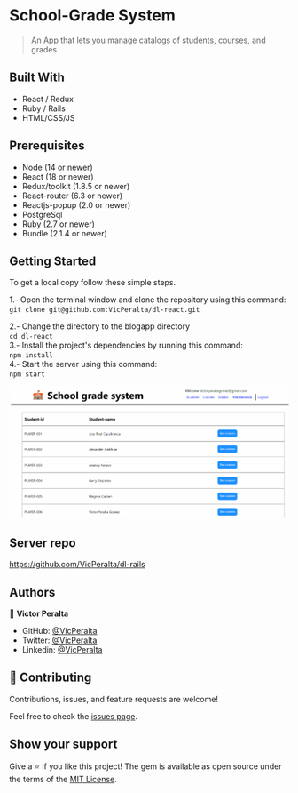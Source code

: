 # School-Grade System
> An App that lets you manage catalogs of students, courses, and grades

## Built With   
- React / Redux
- Ruby / Rails
- HTML/CSS/JS

## Prerequisites  
- Node (14 or newer)
- React (18 or newer)
- Redux/toolkit (1.8.5 or newer)
- React-router (6.3 or newer)
- Reactjs-popup (2.0 or newer)
- PostgreSql   
- Ruby (2.7 or newer)
- Bundle (2.1.4 or newer)

## Getting Started

To get a local copy follow these simple steps.  

1.- Open the terminal window and clone the repository using this command:  
`git clone git@github.com:VicPeralta/dl-react.git` 

2.- Change the directory to the blogapp directory  
`cd dl-react`  
3.- Install the project's dependencies by running this command:   
`npm install`  
4.- Start the server using this command:  
`npm start`   

![](./school.gif)

## Server repo

https://github.com/VicPeralta/dl-rails

## Authors

👤 **Victor Peralta**
- GitHub: [@VicPeralta](https://github.com/VicPeralta)
- Twitter: [@VicPeralta](https://twitter.com/VicPeralta)
- Linkedin: [@VicPeralta](https://www.linkedin.com/in/vicperalta/)



## 🤝 Contributing

Contributions, issues, and feature requests are welcome!

Feel free to check the [issues page](../../issues/).

## Show your support

Give a ⭐️ if you like this project!
The gem is available as open source under the terms of the [MIT License](https://opensource.org/licenses/MIT).
